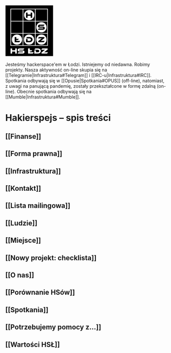 <img src="https://raw.githubusercontent.com/hakierspejs/wiki/master/media-w-wiki/hakierspejs.png" width="150px" />

Jesteśmy hackerspace'em w Łodzi. Istniejemy od niedawna. Robimy projekty. Nasza aktywność on-line skupia się na [[Telegramie|Infrastruktura#Telegram]] i [[IRC-u|Infrastruktura#IRC]]. Spotkania odbywają się w [[Opusie|Spotkania#OPUS]] (off-line), natomiast, z uwagi na panującą pandemię, zostały przekształcone w formę zdalną (on-line). Obecnie spotkania odbywają się na [[Mumble|Infrastruktura#Mumble]].

Hakierspejs – spis treści
=========================

<!--

ls * | rg -v '^Home.md$' | sed -e 's/\.md$/]]/g' -e 's/^/## [[/g' | sort

-->

## [[Finanse]]
## [[Forma prawna]]
## [[Infrastruktura]]
## [[Kontakt]]
## [[Lista mailingowa]]
## [[Ludzie]]
## [[Miejsce]]
## [[Nowy projekt: checklista]]
## [[O nas]]
## [[Porównanie HSów]]
## [[Spotkania]]
## [[Potrzebujemy pomocy z...]]
## [[Wartości HSŁ]]